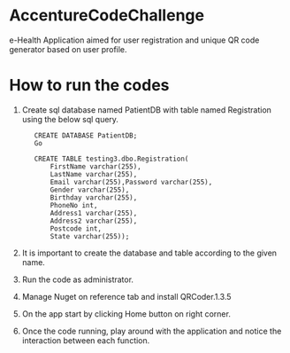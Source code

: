 # AccentureCodeChallenge
e-Health Application aimed for user registration and unique QR code generator based on user profile.

# How to run the codes
1. Create sql database named PatientDB with table named Registration using the below sql query.

          CREATE DATABASE PatientDB;
          Go

          CREATE TABLE testing3.dbo.Registration(
              FirstName varchar(255),
              LastName varchar(255),
              Email varchar(255),Password varchar(255),
              Gender varchar(255),
              Birthday varchar(255),
              PhoneNo int,
              Address1 varchar(255),
              Address2 varchar(255),
              Postcode int, 
              State varchar(255));
              
2. It is important to create the database and table according to the given name.
3. Run the code as administrator. 
4. Manage Nuget on reference tab and install QRCoder.1.3.5  
5. On the app start by clicking Home button on right corner.
6. Once the code running, play around with the application and notice the interaction between each function.
